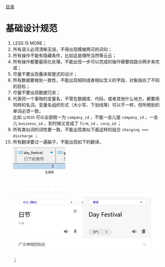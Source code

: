 [目录](./)
# 基础设计规范

1. LESS IS MORE；
2. 所有语义必须清晰无误，不得出现模棱两可的词句；
3. 所有操作不能有隐藏条件，比如这是理所当然等云云；
4. 所有操作都要最简化处理，不能出现一步可以完成的操作硬要绕路分两步来完成；
5. 尽量不要出现叠床架屋式的设计；
6. 所有数据要做到一致性，不能出现相同或者相似含义的字段、对象指向了不同的目标；
7. 尽量不要出现数据冗余；
8. 代表同一个事物的变量名，不管在数据库、代码，或者其他什么地方，都要用同样的名词，变量名组织形式（大小写、下划线等）可以不一样，但所用到的单词必须一致，  
比如 `公司ID` 可以全部统一为 `company_id` ，不能一会儿是 `company_id` ，一会儿 `business_id` ，到时候又变成了 `firm_id` 、`corp_id` ；
9. 所有类似词的词性要一致，不能出现类似下面这样的组合 `charging <=> discharge` ；
10. 所有翻译要过一遍脑子，不能出现如下的翻译。<br >![](day_fesitical-db.png)<br >![](day_fesitical-t.png)；
